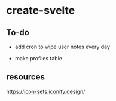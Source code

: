 # create-svelte

## To-do 
- add cron to wipe user notes every day
 
- make profiles table

## resources

https://icon-sets.iconify.design/

 